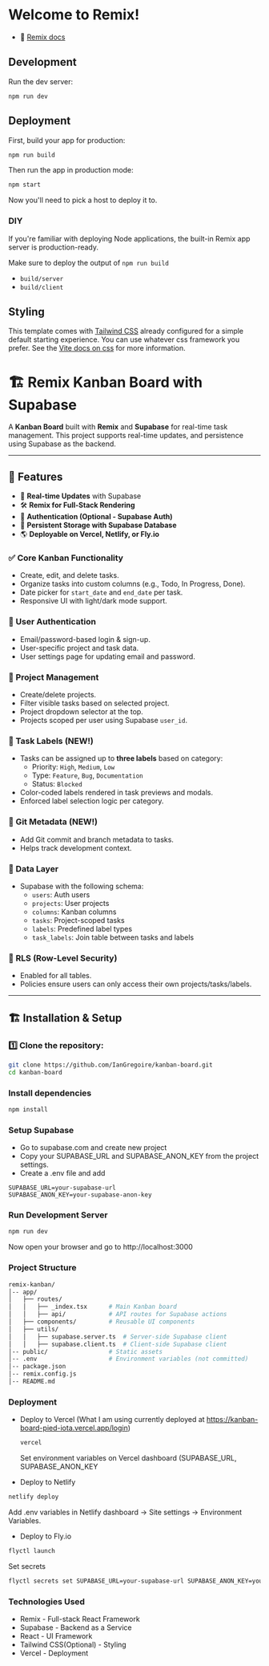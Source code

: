 # Welcome to Remix!

- 📖 [Remix docs](https://remix.run/docs)

## Development

Run the dev server:

```shellscript
npm run dev
```

## Deployment

First, build your app for production:

```sh
npm run build
```

Then run the app in production mode:

```sh
npm start
```

Now you'll need to pick a host to deploy it to.

### DIY

If you're familiar with deploying Node applications, the built-in Remix app server is production-ready.

Make sure to deploy the output of `npm run build`

- `build/server`
- `build/client`

## Styling

This template comes with [Tailwind CSS](https://tailwindcss.com/) already configured for a simple default starting experience. You can use whatever css framework you prefer. See the [Vite docs on css](https://vitejs.dev/guide/features.html#css) for more information.

# 🏗️ Remix Kanban Board with Supabase

A **Kanban Board** built with **Remix** and **Supabase** for real-time task management. This project supports real-time updates, and persistence using Supabase as the backend.

---

## 🚀 Features

- 🔄 **Real-time Updates** with Supabase
- 🛠 **Remix for Full-Stack Rendering**
- 🔐 **Authentication (Optional - Supabase Auth)**
- 💾 **Persistent Storage with Supabase Database**
- 🌎 **Deployable on Vercel, Netlify, or Fly.io**

### ✅ Core Kanban Functionality
- Create, edit, and delete tasks.
- Organize tasks into custom columns (e.g., Todo, In Progress, Done). 
- Date picker for `start_date` and `end_date` per task.
- Responsive UI with light/dark mode support.

### 👥 User Authentication
- Email/password-based login & sign-up.
- User-specific project and task data.
- User settings page for updating email and password.

### 🧪 Project Management
- Create/delete projects.
- Filter visible tasks based on selected project.
- Project dropdown selector at the top.
- Projects scoped per user using Supabase `user_id`.

### 🧵 Task Labels (NEW!)
- Tasks can be assigned up to **three labels** based on category:
  - Priority: `High`, `Medium`, `Low`
  - Type: `Feature`, `Bug`, `Documentation`
  - Status: `Blocked`
- Color-coded labels rendered in task previews and modals.
- Enforced label selection logic per category.

### 🧠 Git Metadata (NEW!)
- Add Git commit and branch metadata to tasks.
- Helps track development context.

### 📁 Data Layer
- Supabase with the following schema:
  - `users`: Auth users
  - `projects`: User projects
  - `columns`: Kanban columns
  - `tasks`: Project-scoped tasks
  - `labels`: Predefined label types
  - `task_labels`: Join table between tasks and labels

### 🔐 RLS (Row-Level Security)
- Enabled for all tables.
- Policies ensure users can only access their own projects/tasks/labels.

---

## 🏗️ Installation & Setup

### 1️⃣ Clone the repository:

```bash
git clone https://github.com/IanGregoire/kanban-board.git
cd kanban-board
```

### Install dependencies

```bash
npm install
```

### Setup Supabase

- Go to supabase.com and create new project
- Copy your SUPABASE_URL and SUPABASE_ANON_KEY from the project settings.
- Create a .env file and add

```env
SUPABASE_URL=your-supabase-url
SUPABASE_ANON_KEY=your-supabase-anon-key
```

### Run Development Server

```bash
npm run dev
```

Now open your browser and go to http://localhost:3000

### Project Structure

```bash
remix-kanban/
│-- app/
│   ├── routes/
│   │   ├── _index.tsx      # Main Kanban board
│   │   ├── api/            # API routes for Supabase actions
│   ├── components/         # Reusable UI components
│   ├── utils/
│   │   ├── supabase.server.ts  # Server-side Supabase client
│   │   ├── supabase.client.ts  # Client-side Supabase client
│-- public/                 # Static assets
│-- .env                    # Environment variables (not committed)
│-- package.json
│-- remix.config.js
│-- README.md
```

### Deployment

- Deploy to Vercel (What I am using currently deployed at https://kanban-board-pied-iota.vercel.app/login)

  ```bash
  vercel
  ```

  Set environment variables on Vercel dashboard (SUPABASE_URL, SUPABASE_ANON_KEY

- Deploy to Netlify

```bash
netlify deploy
```

Add .env variables in Netlify dashboard → Site settings → Environment Variables.

- Deploy to Fly.io

```bash
flyctl launch
```

Set secrets

```bash
flyctl secrets set SUPABASE_URL=your-supabase-url SUPABASE_ANON_KEY=your-supabase-anon-key
```

### Technologies Used

- Remix - Full-stack React Framework
- Supabase - Backend as a Service
- React - UI Framework
- Tailwind CSS(Optional) - Styling
- Vercel - Deployment